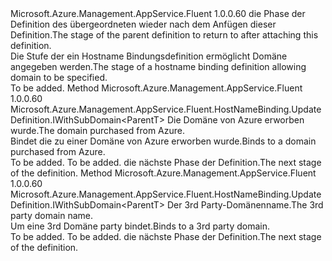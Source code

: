 <Type Name="IWithDomain&lt;ParentT&gt;" FullName="Microsoft.Azure.Management.AppService.Fluent.HostNameBinding.UpdateDefinition.IWithDomain&lt;ParentT&gt;">
  <TypeSignature Language="C#" Value="public interface IWithDomain&lt;ParentT&gt;" />
  <TypeSignature Language="ILAsm" Value=".class public interface auto ansi abstract IWithDomain`1&lt;ParentT&gt;" />
  <TypeSignature Language="DocId" Value="T:Microsoft.Azure.Management.AppService.Fluent.HostNameBinding.UpdateDefinition.IWithDomain`1" />
  <TypeSignature Language="VB.NET" Value="Public Interface IWithDomain(Of ParentT)" />
  <TypeSignature Language="F#" Value="type IWithDomain&lt;'ParentT&gt; = interface" />
  <AssemblyInfo>
    <AssemblyName>Microsoft.Azure.Management.AppService.Fluent</AssemblyName>
    <AssemblyVersion>1.0.0.60</AssemblyVersion>
  </AssemblyInfo>
  <TypeParameters>
    <TypeParameter Name="ParentT" />
  </TypeParameters>
  <Interfaces />
  <Docs>
    <typeparam name="ParentT"><span data-ttu-id="092e2-101">die Phase der Definition des übergeordneten wieder nach dem Anfügen dieser Definition.</span><span class="sxs-lookup"><span data-stu-id="092e2-101">The stage of the parent definition to return to after attaching this definition.</span></span></typeparam>
    <summary>
            <span data-ttu-id="092e2-102">Die Stufe der ein Hostname Bindungsdefinition ermöglicht Domäne angegeben werden.</span><span class="sxs-lookup"><span data-stu-id="092e2-102">The stage of a hostname binding definition allowing domain to be specified.</span></span>
            </summary>
    <remarks>To be added.</remarks>
  </Docs>
  <Members>
    <Member MemberName="WithAzureManagedDomain">
      <MemberSignature Language="C#" Value="public Microsoft.Azure.Management.AppService.Fluent.HostNameBinding.UpdateDefinition.IWithSubDomain&lt;ParentT&gt; WithAzureManagedDomain (Microsoft.Azure.Management.AppService.Fluent.IAppServiceDomain domain);" />
      <MemberSignature Language="ILAsm" Value=".method public hidebysig newslot virtual instance class Microsoft.Azure.Management.AppService.Fluent.HostNameBinding.UpdateDefinition.IWithSubDomain`1&lt;!ParentT&gt; WithAzureManagedDomain(class Microsoft.Azure.Management.AppService.Fluent.IAppServiceDomain domain) cil managed" />
      <MemberSignature Language="DocId" Value="M:Microsoft.Azure.Management.AppService.Fluent.HostNameBinding.UpdateDefinition.IWithDomain`1.WithAzureManagedDomain(Microsoft.Azure.Management.AppService.Fluent.IAppServiceDomain)" />
      <MemberSignature Language="VB.NET" Value="Public Function WithAzureManagedDomain (domain As IAppServiceDomain) As IWithSubDomain(Of ParentT)" />
      <MemberSignature Language="F#" Value="abstract member WithAzureManagedDomain : Microsoft.Azure.Management.AppService.Fluent.IAppServiceDomain -&gt; Microsoft.Azure.Management.AppService.Fluent.HostNameBinding.UpdateDefinition.IWithSubDomain&lt;'ParentT&gt;" Usage="iWithDomain.WithAzureManagedDomain domain" />
      <MemberType>Method</MemberType>
      <AssemblyInfo>
        <AssemblyName>Microsoft.Azure.Management.AppService.Fluent</AssemblyName>
        <AssemblyVersion>1.0.0.60</AssemblyVersion>
      </AssemblyInfo>
      <ReturnValue>
        <ReturnType>Microsoft.Azure.Management.AppService.Fluent.HostNameBinding.UpdateDefinition.IWithSubDomain&lt;ParentT&gt;</ReturnType>
      </ReturnValue>
      <Parameters>
        <Parameter Name="domain" Type="Microsoft.Azure.Management.AppService.Fluent.IAppServiceDomain" />
      </Parameters>
      <Docs>
        <param name="domain"><span data-ttu-id="092e2-103">Die Domäne von Azure erworben wurde.</span><span class="sxs-lookup"><span data-stu-id="092e2-103">The domain purchased from Azure.</span></span></param>
        <summary>
            <span data-ttu-id="092e2-104">Bindet die zu einer Domäne von Azure erworben wurde.</span><span class="sxs-lookup"><span data-stu-id="092e2-104">Binds to a domain purchased from Azure.</span></span>
            </summary>
        <returns>To be added.</returns>
        <remarks>To be added.</remarks>
        <return><span data-ttu-id="092e2-105">die nächste Phase der Definition.</span><span class="sxs-lookup"><span data-stu-id="092e2-105">The next stage of the definition.</span></span></return>
      </Docs>
    </Member>
    <Member MemberName="WithThirdPartyDomain">
      <MemberSignature Language="C#" Value="public Microsoft.Azure.Management.AppService.Fluent.HostNameBinding.UpdateDefinition.IWithSubDomain&lt;ParentT&gt; WithThirdPartyDomain (string domain);" />
      <MemberSignature Language="ILAsm" Value=".method public hidebysig newslot virtual instance class Microsoft.Azure.Management.AppService.Fluent.HostNameBinding.UpdateDefinition.IWithSubDomain`1&lt;!ParentT&gt; WithThirdPartyDomain(string domain) cil managed" />
      <MemberSignature Language="DocId" Value="M:Microsoft.Azure.Management.AppService.Fluent.HostNameBinding.UpdateDefinition.IWithDomain`1.WithThirdPartyDomain(System.String)" />
      <MemberSignature Language="VB.NET" Value="Public Function WithThirdPartyDomain (domain As String) As IWithSubDomain(Of ParentT)" />
      <MemberSignature Language="F#" Value="abstract member WithThirdPartyDomain : string -&gt; Microsoft.Azure.Management.AppService.Fluent.HostNameBinding.UpdateDefinition.IWithSubDomain&lt;'ParentT&gt;" Usage="iWithDomain.WithThirdPartyDomain domain" />
      <MemberType>Method</MemberType>
      <AssemblyInfo>
        <AssemblyName>Microsoft.Azure.Management.AppService.Fluent</AssemblyName>
        <AssemblyVersion>1.0.0.60</AssemblyVersion>
      </AssemblyInfo>
      <ReturnValue>
        <ReturnType>Microsoft.Azure.Management.AppService.Fluent.HostNameBinding.UpdateDefinition.IWithSubDomain&lt;ParentT&gt;</ReturnType>
      </ReturnValue>
      <Parameters>
        <Parameter Name="domain" Type="System.String" />
      </Parameters>
      <Docs>
        <param name="domain"><span data-ttu-id="092e2-106">Der 3rd Party-Domänenname.</span><span class="sxs-lookup"><span data-stu-id="092e2-106">The 3rd party domain name.</span></span></param>
        <summary>
            <span data-ttu-id="092e2-107">Um eine 3rd Domäne party bindet.</span><span class="sxs-lookup"><span data-stu-id="092e2-107">Binds to a 3rd party domain.</span></span>
            </summary>
        <returns>To be added.</returns>
        <remarks>To be added.</remarks>
        <return><span data-ttu-id="092e2-108">die nächste Phase der Definition.</span><span class="sxs-lookup"><span data-stu-id="092e2-108">The next stage of the definition.</span></span></return>
      </Docs>
    </Member>
  </Members>
</Type>